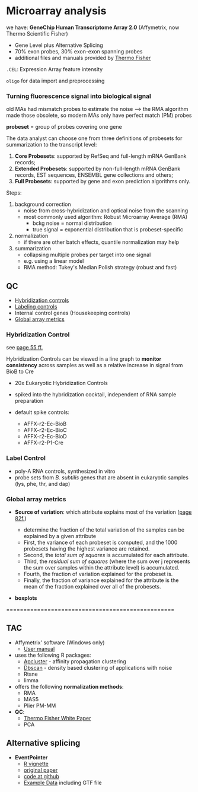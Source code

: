 Microarray analysis
=====================

we have: **GeneChip Human Transcriptome Array 2.0** (Affymetrix, now Thermo Scientific Fisher)

* Gene Level plus Alternative Splicing
* 70% exon probes, 30% exon-exon spanning probes
* additional files and manuals provided by [Thermo Fisher](https://www.thermofisher.com/order/catalog/product/902162)


`.CEL`: Expression Array feature intensity

`oligo` for data import and preprocessing

### Turning fluorescence signal into biological signal

old MAs had mismatch probes to estimate the noise --> the RMA algorithm made those obsolete, so modern MAs only have perfect match (PM) probes

**probeset** = group of probes covering one gene

The data analyst can choose one from three definitions of probesets for summarization to the transcript level:

1. **Core Probesets**: supported by RefSeq and full-length mRNA GenBank records;
2. **Extended Probesets**: supported by non-full-length mRNA GenBank records, EST sequences, ENSEMBL gene collections and others;
3. **Full Probesets**: supported by gene and exon prediction algorithms only.

Steps:

1. background correction
	- noise from cross-hybridization and optical noise from the scanning
	- most commonly used algorithm: Robust Microarray Average (RMA)
		- bckg noise = normal distribution
		- true signal = exponential distribution that is probeset-specific 
2. normalization
	- if there are other batch effects, quantile normalization may help
3. summarization
	- collapsing multiple probes per target into one signal
	- e.g. using a linear model
	- RMA method: Tukey's Median Polish strategy (robust and fast)


## QC

* [Hybridization controls](#hcontrol)
* [Labeling controls](#labelcontrol)
* Internal control genes (Housekeeping controls)
* [Global array metrics](#globalmetrics)

### Hybridization Control <a name="hcontrol"></a>

see [page 55 ff.](https://assets.thermofisher.com/TFS-Assets/LSG/manuals/tac_user_manual.pdf)

Hybridization Controls can be viewed in a 
line graph to __monitor consistency__ across 
samples as well as a relative increase in 
signal from BioB to Cre 

* 20x Eukaryotic Hybridization Controls
* spiked into the hybridization cocktail, independent of RNA sample preparation
* default spike controls: 

	- AFFX-r2-Ec-BioB
	- AFFX-r2-Ec-BioC
	- AFFX-r2-Ec-BioD
	- AFFX-r2-P1-Cre

### Label Control <a name="labelcontrol"></a>

* poly-A RNA controls, synthesized in vitro
* probe sets from _B. subtilis_ genes that are absent in eukaryotic samples (lys, phe, thr, and dap)

### Global array metrics <a name="globalmetrics"></a>

* __Source of variation__: which attribute explains most of the variation ([page 82f.](https://assets.thermofisher.com/TFS-Assets/LSG/manuals/tac_user_manual.pdf))
	- determine the fraction of the total variation of the samples can be explained by a given attribute
	- First, the variance of each probeset is computed, and the 1000 probesets having the highest variance are  retained.
	- Second, the _total sum of squares_ is accumulated for each attribute.
	- Third, the _residual sum of squares_ (where the sum over j represents the  sum over samples within the  attribute level) is accumulated.
	- Fourth, the fraction of variation explained for the probeset is.
	- Finally, the fraction of variance explained for the attribute is the mean of the fraction explained over all of the probesets.

* __boxplots__


	
=================================================

## TAC 

* Affymetrix' software (Windows only)
	- [User manual](https://assets.thermofisher.com/TFS-Assets/LSG/manuals/tac_user_manual.pdf) 
* uses the following R packages:
	- [Apcluster](https://dx.doi.org/10.1093/bioinformatics/btr406) - affinity propagation clustering
	- [Dbscan](https://CRAN.R-project.org/package=dbscan) - density based clustering of applications with noise
	- Rtsne
	- limma
* offers the following __normalization methods__:
	- RMA
	- MAS5
	- Plier PM-MM
* __QC__:
	- [Thermo Fisher White Paper](http://tools.thermofisher.com/content/sfs/brochures/exon_gene_arrays_qa_whitepaper.pdf)
	- PCA  

## Alternative splicing

- **EventPointer**
	- [R vignette](https://bioconductor.org/packages/release/bioc/vignettes/EventPointer/inst/doc/EventPointer.html)
	- [original paper]()
	- [code at github](https://github.com/jpromeror/EventPointer)
	- [Example Data](https://www.dropbox.com/sh/wpwz1jx0l112icw/AAD4yrEY4HG1fExUmtoBmrOWa/HTA%202.0?dl=0) including GTF file

